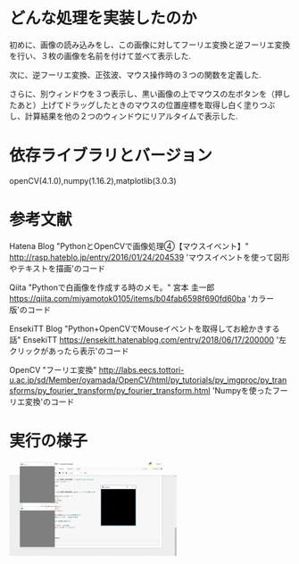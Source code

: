# どんな処理を実装したのか
初めに、画像の読み込みをし、この画像に対してフーリエ変換と逆フーリエ変換を行い、３枚の画像を名前を付けて並べて表示した.

次に、逆フーリエ変換、正弦波、マウス操作時の３つの関数を定義した.

さらに、別ウィンドウを３つ表示し、黒い画像の上でマウスの左ボタンを（押したあと）上げてドラッグしたときのマウスの位置座標を取得し白く塗りつぶし、計算結果を他の２つのウィンドウにリアルタイムで表示した.

# 依存ライブラリとバージョン
openCV(4.1.0),numpy(1.16.2),matplotlib(3.0.3)

# 参考文献
Hatena Blog "PythonとOpenCVで画像処理④【マウスイベント】"
http://rasp.hateblo.jp/entry/2016/01/24/204539
'マウスイベントを使って図形やテキストを描画'のコード

Qiita "Pythonで白画像を作成する時のメモ。" 宮本 圭一郎
https://qiita.com/miyamotok0105/items/b04fab6598f690fd60ba
'カラー版'のコード

EnsekiTT Blog "Python+OpenCVでMouseイベントを取得してお絵かきする話" EnsekiTT
https://ensekitt.hatenablog.com/entry/2018/06/17/200000
'左クリックがあったら表示'のコード

OpenCV "フーリエ変換" 
http://labs.eecs.tottori-u.ac.jp/sd/Member/oyamada/OpenCV/html/py_tutorials/py_imgproc/py_transforms/py_fourier_transform/py_fourier_transform.html
'Numpyを使ったフーリエ変換'のコード

# 実行の様子
![](digital_gif.gif)

